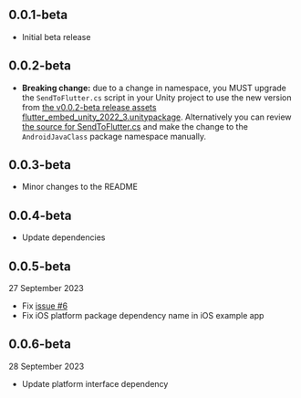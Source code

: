 ## 0.0.1-beta

* Initial beta release

## 0.0.2-beta

* **Breaking change:** due to a change in namespace, you MUST upgrade the `SendToFlutter.cs` script in your Unity project to use the new version from [the v0.0.2-beta release assets flutter_embed_unity_2022_3.unitypackage](https://github.com/learntoflutter/flutter_embed_unity/releases). Alternatively you can review [the source for SendToFlutter.cs](https://github.com/learntoflutter/flutter_embed_unity/blob/main/example_unity_2022_3_project/Assets/FlutterEmbed/SendToFlutter/SendToFlutter.cs) and make the change to the `AndroidJavaClass` package namespace manually.

## 0.0.3-beta

* Minor changes to the README

## 0.0.4-beta

* Update dependencies

## 0.0.5-beta

27 September 2023

* Fix [issue #6](https://github.com/learntoflutter/flutter_embed_unity/issues/6)
* Fix iOS platform package dependency name in iOS example app

## 0.0.6-beta

28 September 2023

* Update platform interface dependency